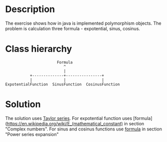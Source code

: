 # Description
The exercise shows how in java is implemented polymorphism objects. The problem is calculation 
three formula - expotential, sinus, cosinus.

# Class hierarchy
```
                       Formula
                          ^
                          |
           +--------------+----------------+
           |              |                |
ExpotentialFunction  SinusFunction  CosinusFunction
```

# Solution
The solution uses [Taylor series](https://en.wikipedia.org/wiki/Taylor_series).
For expotential function uses [formula](https://en.wikipedia.org/wiki/E_(mathematical_constant)
in section "Complex numbers". For sinus and cosinus functions use [formula](https://en.wikipedia.org/wiki/Trigonometric_functions) in section "Power series expansion"
